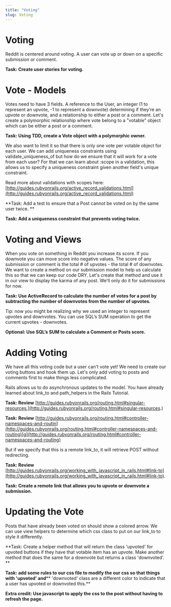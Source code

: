 ```yaml
---
title: "Voting"
slug: Voting
---
```


# Voting

Reddit is centered around voting.  A user can vote up or down on a specific submission or comment.  

**Task: Create user stories for voting.**

# Vote - Models

Votes need to have 3 fields. A reference to the User, an integer (1 to represent an upvote, -1 to represent a downvote) determining if they’re an upvote or downvote, and a relationship to either a post or a comment. Let's create a polymorphic relationship where vote belong to a "votable" object which can be either a post or a comment.

**Task: Using TDD, create a Vote object with a polymorphic owner.**

We also want to limit it so that there is only one vote per votable object for each user. We can add uniqueness constraints using validate_uniqueness_of but how do we ensure that it will work for a vote from each user? For that we can learn about :scope in a validation, this allows us to specify a uniqueness constraint given another field's unique constraint. 

Read more about validations with scopes here: [http://guides.rubyonrails.org/active_record_validations.html](http://guides.rubyonrails.org/active_record_validations.html) 

**Task: Add a test to ensure that a Post cannot be voted on by the same user twice. **

**Task: Add a uniqueness constraint that prevents voting twice.**

# Voting and Views

When you vote on something in Reddit you increase its score. If you downvote you can move score into negative values. The score of any submission or comment is the total # of upvotes - the total # of downvotes. We want to create a method on our submission model to help us calculate this so that we can keep our code DRY. Let's create that method and use it in our view to display the karma of any post. We'll only do it for submissions for now. 

**Task: Use ActiveRecord to calculate the number of votes for a post by subtracting the number of downvotes from the number of upvotes.**

Tip: now you might be realizing why we used an integer to represent upvotes and downvotes. You can use SQL’s SUM operation to get the current upvotes - downvotes.

**Optional: Use SQL’s SUM to calculate a Comment or Posts score.**

# Adding Voting

We have all this voting code but a user can't vote yet! We need to create our voting buttons and hook them up. Let's only add voting to posts and comments first to make things less complicated.

Rails allows us to do asynchronous updates to the model. You have already learned about link_to and path_helpers in the Rails Tutorial.

**Task: Review** [http://guides.rubyonrails.org/routing.html#singular-resources.](http://guides.rubyonrails.org/routing.html#singular-resources.)

**Task: Review** [http://guides.rubyonrails.org/routing.html#controller-namespaces-and-routin](http://guides.rubyonrails.org/routing.html#controller-namespaces-and-routing)[g](http://guides.rubyonrails.org/routing.html#controller-namespaces-and-routing) 

But if we specify that this is a remote link_to, it will retrieve POST without redirecting.  

**Task: Review** [http://guides.rubyonrails.org/working_with_javascript_in_rails.html#link-to](http://guides.rubyonrails.org/working_with_javascript_in_rails.html#link-to). 

**Task: Create a remote link that allows you to upvote or downvote a submission.**

# Updating the Vote

Posts that have already been voted on should show a colored arrow. We can use view helpers to determine which css class to put on our link_to to style it differently.

**Task: Create a helper method that will return the class 'upvoted' for upvoted buttons if they have that votable item has an upvote. Make another method that does the same for a downvote but returns a class 'downvoted'. **

**Task: add some rules to our css file to modify the our css so that things with 'upvoted' and**** 'downvoted' class are a different color to indicate that a user has upvoted or downvoted this.**

**Extra credit: Use javascript to apply the css to the post without having to refresh the page.**

